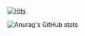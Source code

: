 [![Hits](https://hits.seeyoufarm.com/api/count/incr/badge.svg?url=https%3A%2F%2Fgithub.com%2Fimportants&count_bg=%23E79C34&title_bg=%234F4B4B&icon=swift.svg&icon_color=%23FFFFFF&title=hits&edge_flat=false)](https://hits.seeyoufarm.com)


![Anurag's GitHub stats](https://github-readme-stats.vercel.app/api?username=importantsgit&&show_icons=true&theme=graywhite)
